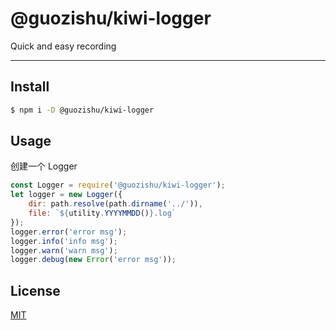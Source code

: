 # @guozishu/kiwi-logger

Quick and easy recording

---

## Install

```bash
$ npm i -D @guozishu/kiwi-logger
```

## Usage

创建一个 Logger

```js
const Logger = require('@guozishu/kiwi-logger');
let logger = new Logger({
    dir: path.resolve(path.dirname('../')),
    file: `${utility.YYYYMMDD()}.log`
});
logger.error('error msg');
logger.info('info msg');
logger.warn('warn msg');
logger.debug(new Error('error msg'));

```

## License
[MIT](LICENSE)
